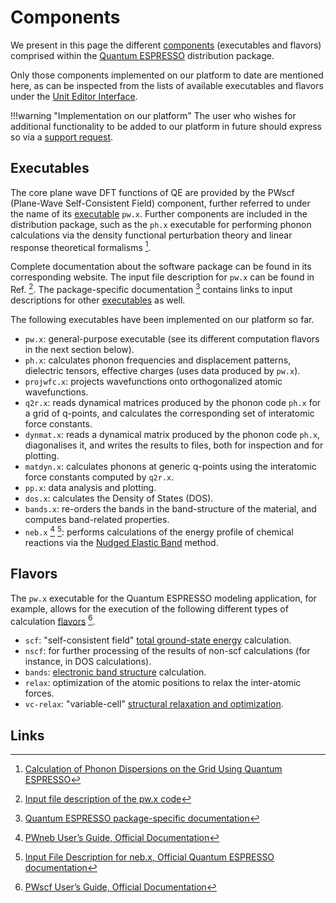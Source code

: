 # Components

We present in this page the different [components](../../../software/components.md) (executables and flavors) comprised within the [Quantum ESPRESSO](overview.md) distribution package. 

Only those components implemented on our platform to date are mentioned here, as can be inspected from the lists of available executables and flavors under the [Unit Editor Interface](../../../workflow-designer/unit-editor.md#application).

!!!warning "Implementation on our platform"
    The user who wishes for additional functionality to be added to our platform in future should express so via a [support request](../../../ui/support.md).

## Executables

The core plane wave DFT functions of QE are provided by the PWscf (Plane-Wave Self-Consistent Field) component, further referred to under the name of its [executable](../../../software/components.md#executables) `pw.x`. Further components are included in the distribution package, such as the `ph.x` executable for performing phonon calculations via the density functional perturbation theory and linear response theoretical formalisms [^6].

Complete documentation about the software package can be found in its corresponding website. The input file description for `pw.x` can be found in Ref. [^1]. The package-specific documentation [^2] contains links to input descriptions for other [executables](../../../software/components.md#executables) as well.

The following executables have been implemented on our platform so far.

- `pw.x`: general-purpose executable (see its different computation flavors in the next section below).
- `ph.x`: calculates phonon frequencies and displacement patterns, dielectric tensors, effective charges (uses data produced by `pw.x`).
- `projwfc.x`: projects wavefunctions onto orthogonalized atomic wavefunctions.
- `q2r.x`: reads dynamical matrices produced by the phonon code `ph.x` for a grid of q-points, and calculates the corresponding set of interatomic force constants.
- `dynmat.x`: reads a dynamical matrix produced by the phonon code `ph.x`, diagonalises it, and writes the results to files, both for inspection and for plotting.
- `matdyn.x`: calculates phonons at generic q-points using the interatomic force constants computed by `q2r.x`. 
- `pp.x`: data analysis and plotting.
- `dos.x`:  calculates the Density of States (DOS).
- `bands.x`: re-orders the bands in the band-structure of the material, and computes band-related properties.
- `neb.x` [^3] [^4]: performs calculations of the energy profile of chemical reactions via the [Nudged Elastic Band](../../../tutorials/dft/chemical/neb.md) method.

## Flavors

The `pw.x` executable for the Quantum ESPRESSO modeling application, for example, allows for the execution of the following different types of calculation [flavors](../../../software/components.md#flavors) [^5].

- `scf`: "self-consistent field" [total ground-state energy](../../../properties-directory/scalar/total-energy.md) calculation.    
- `nscf`: for further processing of the results of non-scf calculations (for instance, in DOS calculations).
- `bands`: [electronic band structure](../../../properties-directory/non-scalar/bandstructure.md) calculation.
- `relax`: optimization of the atomic positions to relax the inter-atomic forces. 
- `vc-relax`: "variable-cell" [structural relaxation and optimization](../../../workflows/addons/structural-relaxation.md).

## Links

[^1]: [Input file description of the pw.x code](https://www.quantum-espresso.org/Doc/INPUT_PW.html)
[^2]: [Quantum ESPRESSO package-specific documentation](https://www.quantum-espresso.org/resources/users-manual/specific-documentation)
[^3]: [PWneb User’s Guide, Official Documentation](https://www.quantum-espresso.org/Doc/neb_user_guide.pdf)
[^4]: [Input File Description for neb.x, Official Quantum ESPRESSO documentation](http://web.mit.edu/espresso_v6.1/i386_linux26/qe-6.1/Doc/INPUT_NEB.html)
[^5]: [PWscf User’s Guide, Official Documentation](https://www.quantum-espresso.org/Doc/pw_user_guide.pdf)
[^6]: [Calculation of Phonon Dispersions on the Grid Using Quantum ESPRESSO](http://users.ictp.it/~pub_off/lectures/lns024/10-giannozzi/10-giannozzi.pdf)
